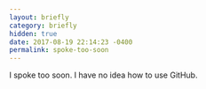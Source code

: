 ```yaml
---
layout: briefly
category: briefly
hidden: true
date: 2017-08-19 22:14:23 -0400
permalink: spoke-too-soon
---
```

I spoke too soon. I have no idea how to use GitHub.